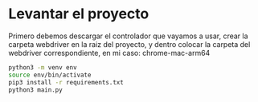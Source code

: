 # Levantar el proyecto

Primero debemos descargar el controlador que vayamos a usar, crear la carpeta webdriver en la raiz del proyecto, y dentro colocar la carpeta del webdriver correspondiente, en mi caso: chrome-mac-arm64

```sh
python3 -m venv env
source env/bin/activate
pip3 install -r requirements.txt
python3 main.py
```
